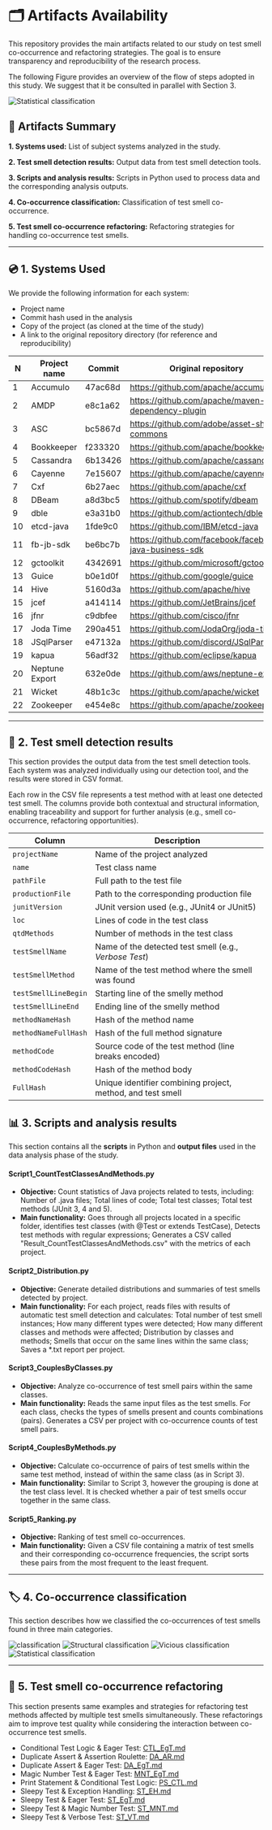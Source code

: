 # 🗂️ Artifacts Availability


This repository provides the main artifacts related to our study on test smell co-occurrence and refactoring strategies. The goal is to ensure transparency and reproducibility of the research process.


The following Figure provides an overview of the flow of steps adopted in this study. We suggest that it be consulted in parallel with Section 3.

![Statistical classification](3_scripts_and_analysis_results/Steps.svg "")


## 📁 Artifacts Summary
**1. Systems used:** List of subject systems analyzed in the study.

**2. Test smell detection results:** Output data from test smell detection tools.

**3. Scripts and analysis results:** Scripts in Python used to process data and the corresponding analysis outputs.

**4. Co-occurrence classification:** Classification of test smell co-occurrence.

**5. Test smell co-occurrence refactoring:** Refactoring strategies for handling co-occurrence test smells.

-------------------

## 💿 1. Systems Used

We provide the following information for each system:

- Project name
- Commit hash used in the analysis
- Copy of the project (as cloned at the time of the study)
- A link to the original repository directory (for reference and reproducibility)

| N   | Project name | Commit | Original repository| 
| --- | ---          |---     |---                 |
| 1 | Accumulo | 47ac68d | https://github.com/apache/accumulo|
| 2 | AMDP | e8c1a62 | https://github.com/apache/maven-dependency-plugin |
| 3 | ASC | bc5867d |  https://github.com/adobe/asset-share-commons|
| 4 | Bookkeeper| f233320 | https://github.com/apache/bookkeeper |
| 5 | Cassandra | 6b13426 | https://github.com/apache/cassandra |
| 6 | Cayenne | 7e15607 | https://github.com/apache/cayenne |
| 7 | Cxf | 6b27aec |https://github.com/apache/cxf |
| 8 | DBeam | a8d3bc5 | https://github.com/spotify/dbeam |
| 9 | dble | e3a31b0 | https://github.com/actiontech/dble |
| 10 | etcd-java | 1fde9c0 | https://github.com/IBM/etcd-java |
| 11 | fb-jb-sdk | be6bc7b | https://github.com/facebook/facebook-java-business-sdk |
| 12 | gctoolkit | 4342691 | https://github.com/microsoft/gctoolkit |
| 13 | Guice | b0e1d0f | https://github.com/google/guice |
| 14 | Hive | 5160d3a | https://github.com/apache/hive |
| 15 | jcef | a414114 | https://github.com/JetBrains/jcef |
| 16 | jfnr | c9dbfee | https://github.com/cisco/jfnr |
| 17 | Joda Time | 290a451 | https://github.com/JodaOrg/joda-time
| 18 | JSqlParser | e47132a | https://github.com/discord/JSqlParser |
| 19 | kapua | 56adf32 | https://github.com/eclipse/kapua |
| 20 | Neptune Export | 632e0de | https://github.com/aws/neptune-export |
| 21 | Wicket | 48b1c3c | https://github.com/apache/wicket |
| 22 | Zookeeper | e454e8c | https://github.com/apache/zookeeper |


-------------------

## 🐞 2. Test smell detection results
This section provides the output data from the test smell detection tools. 
Each system was analyzed individually using our detection tool, and the results were stored in CSV format.

Each row in the CSV file represents a test method with at least one detected test smell. The columns provide both contextual and structural information, enabling traceability and support for further analysis (e.g., smell co-occurrence, refactoring opportunities).

| Column                | Description                                                                |
|-----------------------|----------------------------------------------------------------------------|
| `projectName`         | Name of the project analyzed                                               |
| `name`                | Test class name                                                            |
| `pathFile`            | Full path to the test file                                                 |
| `productionFile`      | Path to the corresponding production file                                  |
| `junitVersion`        | JUnit version used (e.g., JUnit4 or JUnit5)                                |
| `loc`                 | Lines of code in the test class                                            |
| `qtdMethods`          | Number of methods in the test class                                        |
| `testSmellName`       | Name of the detected test smell (e.g., *Verbose Test*)                     |
| `testSmellMethod`     | Name of the test method where the smell was found                          |
| `testSmellLineBegin`  | Starting line of the smelly method                                         |
| `testSmellLineEnd`    | Ending line of the smelly method                                           |
| `methodNameHash`      | Hash of the method name                                                    |
| `methodNameFullHash`  | Hash of the full method signature                                          |
| `methodCode`          | Source code of the test method (line breaks encoded)                       |
| `methodCodeHash`      | Hash of the method body                                                    |
| `FullHash`            | Unique identifier combining project, method, and test smell                |

## 📊 3. Scripts and analysis results

This section contains all the **scripts** in Python and **output files** used in the data analysis phase of the study.

#### Script1_CountTestClassesAndMethods.py
- **Objective:** Count statistics of Java projects related to tests, including: Number of .java files; Total lines of code; Total test classes; Total test methods (JUnit 3, 4 and 5).
- **Main functionality:** Goes through all projects located in a specific folder, identifies test classes (with @Test or extends TestCase), Detects test methods with regular expressions; Generates a CSV called "Result_CountTestClassesAndMethods.csv" with the metrics of each project.

#### Script2_Distribution.py
- **Objective:** Generate detailed distributions and summaries of test smells detected by project.
- **Main functionality:** For each project, reads files with results of automatic test smell detection and calculates: Total number of test smell instances; How many different types were detected; How many different classes and methods were affected; Distribution by classes and methods; Smells that occur on the same lines within the same class; Saves a *.txt report per project.

#### Script3_CouplesByClasses.py
- **Objective:** Analyze co-occurrence of test smell pairs within the same classes.
- **Main functionality:** Reads the same input files as the test smells. For each class, checks the types of smells present and counts combinations (pairs). Generates a CSV per project with co-occurrence counts of test smell pairs.

#### Script4_CouplesByMethods.py
- **Objective:** Calculate co-occurrence of pairs of test smells within the same test method, instead of within the same class (as in Script 3).
- **Main functionality:** Similar to Script 3, however the grouping is done at the test class level. It is checked whether a pair of test smells occur together in the same class.

#### Script5_Ranking.py
- **Objective:** Ranking of test smell co-occurrences.
- **Main functionality:** Given a CSV file containing a matrix of test smells and their corresponding co-occurrence frequencies, the script sorts these pairs from the most frequent to the least frequent.

-------------------

## 🏷️ 4. Co-occurrence classification

This section describes how we classified the co-occurrences of test smells found in three main categories.

![classification](4_cooccurrence_classification/Classification.svg "")
![Structural classification](4_cooccurrence_classification/Structural.svg "")
![Vicious classification](4_cooccurrence_classification/Vicious.svg "")
![Statistical classification](4_cooccurrence_classification/Statistical.svg "")

-------------------
## 🔧 5. Test smell co-occurrence refactoring 

This section presents same examples and strategies for refactoring test methods affected by multiple test smells simultaneously. These refactorings aim to improve test quality while considering the interaction between co-occurrence test smells.
- Conditional Test Logic & Eager Test: [CTL_EgT.md](5_test_smell_co-occurrence_refactoring/CTL_EgT.md) 
- Duplicate Assert & Assertion Roulette: [DA_AR.md](5_test_smell_co-occurrence_refactoring/DA_AR.md)
- Duplicate Assert & Eager Test: [DA_EgT.md](5_test_smell_co-occurrence_refactoring/DA_EgT.md)
- Magic Number Test & Eager Test: [MNT_EgT.md](5_test_smell_co-occurrence_refactoring/MNT_EgT.md)
- Print Statement & Conditional Test Logic: [PS_CTL.md](5_test_smell_co-occurrence_refactoring/PS_CTL.md)
- Sleepy Test & Exception Handling: [ST_EH.md](5_test_smell_co-occurrence_refactoring/ST_EH.md)
- Sleepy Test & Eager Test: [ST_EgT.md](5_test_smell_co-occurrence_refactoring/ST_EgT.md)
- Sleepy Test & Magic Number Test: [ST_MNT.md](5_test_smell_co-occurrence_refactoring/ST_MNT.md)
- Sleepy Test & Verbose Test: [ST_VT.md](5_test_smell_co-occurrence_refactoring/ST_VT.md)
